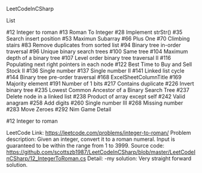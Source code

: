 LeetCodeInCSharp

List

#12 Integer to roman
#13 Roman To Integer
#28 Implement strStr()
#35 Search insert position
#53 Maximun Subarray
#66 Plus One
#70 Climbing stairs
#83 Remove duplicates from sorted list
#94 Binary tree in-order traversal
#96 Unique binary search trees
#100 Same tree
#104 Maximum depth of a binary tree
#107 Level order binary tree traversal II
#116 Populating next right pointers in each node
#122 Best Time to Buy and Sell Stock II
#136 Single number
#137 Single number II
#141 Linked list cycle
#144 Binary tree pre-order traversal
#168 ExcelSheetColumnTitle
#169 Majority element
#191 Number of 1 bits
#217 Contains duplicate
#226 Invert binary tree
#235 Lowest Common Ancestor of a Binary Search Tree
#237 Delete node in a linked list
#238 Product of array except self
#242 Valid anagram
#258 Add digits
#260 Single number III
#268 Missing number
#283 Move Zeroes
#292 Nim Game
Detail

#12 Integer to roman

LeetCode Link:
https://leetcode.com/problems/integer-to-roman/
Problem description:
Given an integer, convert it to a roman numeral. Input is guaranteed to be within the range from 1 to 3999.
Source code:
https://github.com/scottszb1987/LeetCodeInCSharp/blob/master/LeetCodeInCSharp/12_IntegerToRoman.cs
Detail:
-my solution:
Very straight forward solution.

